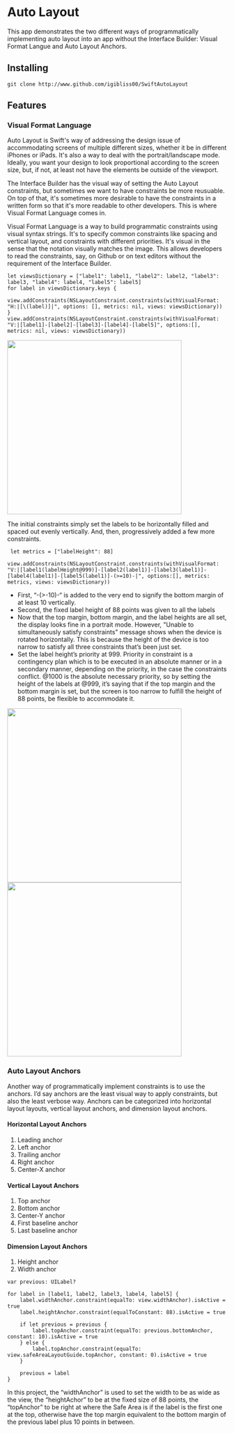 # Auto Layout

This app demonstrates the two different ways of programmatically implementing auto layout into an app without the Interface Builder: Visual Format Langue and Auto Layout Anchors.  

## Installing

```
git clone http://www.github.com/igibliss00/SwiftAutoLayout
```

## Features

### Visual Format Language

Auto Layout is Swift's way of addressing the design issue of accommodating screens of multiple different sizes, whether it be in different iPhones or iPads.  It's also a way to deal with the portrait/landscape mode.  Ideally, you want your design to look proportional according to the screen size, but, if not, at least not have the elements be outside of the viewport.  

The Interface Builder has the visual way of setting the Auto Layout constraints, but sometimes we want to have constraints be more reusuable.  On top of that, it's sometimes more desirable to have the constraints in a written form so that it's more readable to other developers.  This is where Visual Format Language comes in.  

Visual Format Language is a way to build programmatic constraints using visual syntax strings.  It's to specify common constraints like spacing and vertical layout, and constraints with different priorities.  It's visual in the sense that the notation visually matches the image.  This allows developers to read the constraints, say, on Github or on text editors without the requirement of the Interface Builder.   

```
let viewsDictionary = ["label1": label1, "label2": label2, "label3": label3, "label4": label4, "label5": label5]
for label in viewsDictionary.keys {
   view.addConstraints(NSLayoutConstraint.constraints(withVisualFormat: "H:|[\(label)]|", options: [], metrics: nil, views: viewsDictionary))
}
view.addConstraints(NSLayoutConstraint.constraints(withVisualFormat: "V:|[label1]-[label2]-[label3]-[label4]-[label5]", options:[], metrics: nil, views: viewsDictionary))
```
<img src="https://github.com/igibliss00/SwiftAutoLayout/blob/master/README_assets/1.png" width=400/>

The initial constraints simply set the labels to be horizontally filled and spaced out evenly vertically.  And, then, progressively added a few more constraints.  

```
 let metrics = ["labelHeight": 88]
        
view.addConstraints(NSLayoutConstraint.constraints(withVisualFormat: "V:|[label1(labelHeight@999)]-[label2(label1)]-[label3(label1)]-[label4(label1)]-[label5(label1)]-(>=10)-|", options:[], metrics: metrics, views: viewsDictionary))
```

- First, “-(>-10)-“ is added to the very end to signify the bottom margin of at least 10 vertically.  
- Second, the fixed label height of 88 points was given to all the labels
- Now that the top margin, bottom margin, and the label heights are all set, the display looks fine in a portrait mode.  However, "Unable to simultaneously satisfy constraints" message shows when the device is rotated horizontally.  This is because the height of the device is too narrow to satisfy all three constraints that’s been just set. 
- Set the label height’s priority at 999.  Priority in constraint is a contingency plan which is to be executed in an absolute manner or in a secondary manner, depending on the priority, in the case the constraints conflict. @1000 is the absolute necessary priority, so by setting the height of the labels at @999, it’s saying that if the top margin and the bottom margin is set, but the screen is too narrow to fulfill the height of 88 points, be flexible to accommodate it. 

<img src="https://github.com/igibliss00/SwiftAutoLayout/blob/master/README_assets/2.png" width=400/>
<img src="https://github.com/igibliss00/SwiftAutoLayout/blob/master/README_assets/3.png" height=400/>


### Auto Layout Anchors

Another way of programmatically implement constraints is to use the anchors.  I’d say anchors are the least visual way to apply constraints, but also the least verbose way.  Anchors can be categorized into horizontal layout layouts, vertical layout anchors, and dimension layout anchors. 

#### Horizontal Layout Anchors
1. Leading anchor
2. Left anchor
3. Trailing anchor
4. Right anchor
5. Center-X anchor

#### Vertical Layout Anchors
1. Top anchor
2. Bottom anchor
3. Center-Y anchor
4. First baseline anchor
5. Last baseline anchor

#### Dimension Layout Anchors
1. Height anchor
2. Width anchor

```
var previous: UILabel?

for label in [label1, label2, label3, label4, label5] {
    label.widthAnchor.constraint(equalTo: view.widthAnchor).isActive = true
    label.heightAnchor.constraint(equalToConstant: 88).isActive = true
    
    if let previous = previous {
        label.topAnchor.constraint(equalTo: previous.bottomAnchor, constant: 10).isActive = true
    } else {
        label.topAnchor.constraint(equalTo: view.safeAreaLayoutGuide.topAnchor, constant: 0).isActive = true
    }
    
    previous = label
}
```

In this project, the “widthAnchor” is used to set the width to be as wide as the view, the “heightAchor” to be at the fixed size of 88 points, the “topAnchor” to be right at where the Safe Area is if the label is the first one at the top, otherwise have the top margin equivalent to the bottom margin of the previous label plus 10 points in between.


